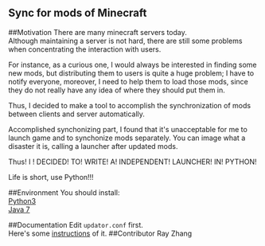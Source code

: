 Sync for mods of Minecraft
---------------------------
##Motivation
There are many minecraft servers today.  
Although maintaining a server is not hard, there are still some problems when concentrating the interaction with users.   

For instance, as a curious one, I would always be interested in finding some new mods, but distributing them to users is quite a huge problem; I have to notify everyone, moreover, I need to help them to load those mods, since they do not really have any idea of where they should put them in.

Thus, I decided to make a tool to accomplish the synchronization of mods between clients and server automatically.

Accomplished synchonizing part, I found that it's unacceptable for me to launch game and to synchonize mods separately. You can image what a disaster it is, calling a launcher after updated mods.

Thus! I ! DECIDED! TO! WRITE! A! INDEPENDENT! LAUNCHER! IN! PYTHON!

Life is short, use Python!!!

##Environment
You should install:  
[Python3](https://python.org/)  
[Java 7](https://java.com/en/download/manual_java7.jsp)

##Documentation
Edit `updator.conf` first.  
Here's some [instructions](/FAQ/config_instruction.md) of it.
##Contributor
Ray Zhang